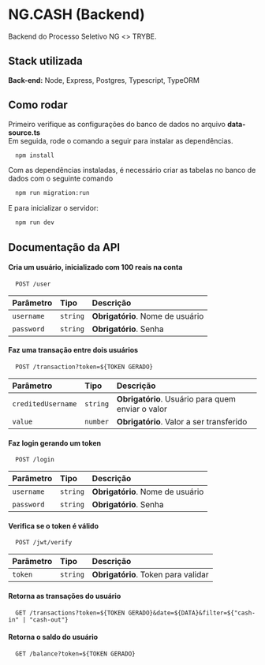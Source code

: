 
# NG.CASH (Backend)

Backend do Processo Seletivo NG <> TRYBE.



## Stack utilizada

**Back-end:** Node, Express, Postgres, Typescript, TypeORM


## Como rodar

Primeiro verifique as configurações do banco de dados no arquivo **data-source.ts**  
Em seguida, rode o comando a seguir para instalar as dependências.

```bash
  npm install
```
Com as dependências instaladas, é necessário criar as tabelas no banco de dados com o seguinte comando
```bash
  npm run migration:run
```
E para inicializar o servidor:
```bash
  npm run dev
```
    
## Documentação da API

#### Cria um usuário, inicializado com 100 reais na conta

```http
  POST /user
```

| Parâmetro   | Tipo       | Descrição                           |
| :---------- | :--------- | :---------------------------------- |
| `username` | `string` | **Obrigatório**. Nome de usuário |
| `password` | `string` | **Obrigatório**. Senha |

#### Faz uma transação entre dois usuários

```http
  POST /transaction?token=${TOKEN GERADO}
```

| Parâmetro   | Tipo       | Descrição                                   |
| :---------- | :--------- | :------------------------------------------ |
| `creditedUsername`      | `string` | **Obrigatório**. Usuário para quem enviar o valor |
| `value`      | `number` | **Obrigatório**. Valor a ser transferido |

#### Faz login gerando um token

```http
  POST /login
```

| Parâmetro   | Tipo       | Descrição                           |
| :---------- | :--------- | :---------------------------------- |
| `username` | `string` | **Obrigatório**. Nome de usuário |
| `password` | `string` | **Obrigatório**. Senha |

#### Verifica se o token é válido

```http
  POST /jwt/verify
```

| Parâmetro   | Tipo       | Descrição                           |
| :---------- | :--------- | :---------------------------------- |
| `token` | `string` | **Obrigatório**. Token para validar |

#### Retorna as transações do usuário

```http
  GET /transactions?token=${TOKEN GERADO}&date=${DATA}&filter=${"cash-in" | "cash-out"}
```

#### Retorna o saldo do usuário

```http
  GET /balance?token=${TOKEN GERADO}
```
